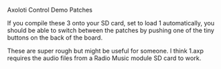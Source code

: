 Axoloti Control Demo Patches 


If you compile these 3 onto your SD card, set to load 1 automatically, you should be able to switch between the patches by pushing one of the tiny buttons on the back of the board. 

These are super rough but might be useful for someone. I think 1.axp requires the audio files from a Radio Music module SD card to work. 